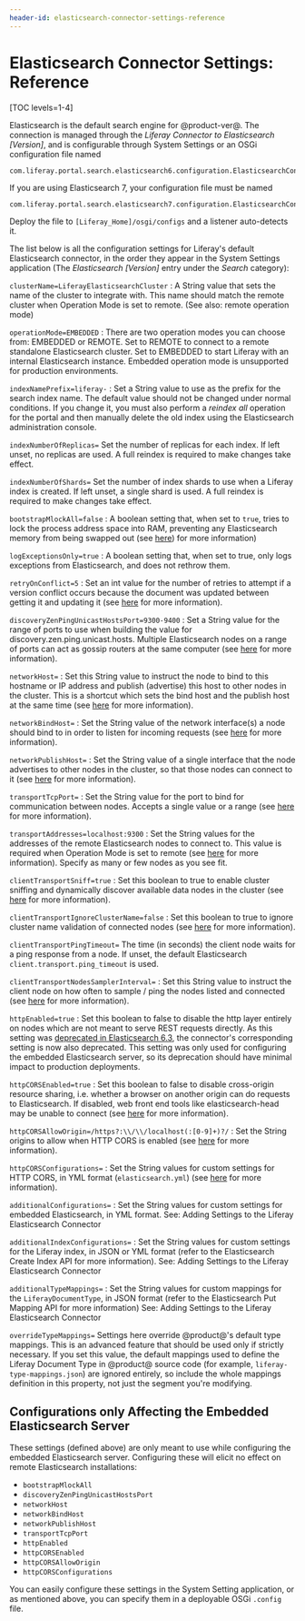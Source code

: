 ```yaml
---
header-id: elasticsearch-connector-settings-reference
---
```


# Elasticsearch Connector Settings: Reference

[TOC levels=1-4]

Elasticsearch is the default search engine for @product-ver@. The connection is
managed through the *Liferay Connector to Elasticsearch [Version]*, and is configurable
through System Settings or an OSGi configuration file named

    com.liferay.portal.search.elasticsearch6.configuration.ElasticsearchConfiguration.config

If you are using Elasticsearch 7, your configuration file must be named

    com.liferay.portal.search.elasticsearch7.configuration.ElasticsearchConfiguration.config

Deploy the file to `[Liferay_Home]/osgi/configs` and a listener auto-detects it.

The list below is all the configuration settings for Liferay's default
Elasticsearch connector, in the order they appear in the System Settings
application (The _Elasticsearch [Version]_ entry under the _Search_ category):

`clusterName=LiferayElasticsearchCluster`
: A String value that sets the name of the cluster to integrate with. This name
should match the remote cluster when Operation Mode is set to remote.  (See
also: remote operation mode)

`operationMode=EMBEDDED`
: There are two operation modes you can choose from: EMBEDDED or REMOTE. Set to
REMOTE to connect to a remote standalone Elasticsearch cluster. Set to EMBEDDED
to start Liferay with an internal Elasticsearch instance. Embedded operation
mode is unsupported for production environments.

`indexNamePrefix=liferay-`
: Set a String value to use as the prefix for the search index name. The default
value should not be changed under normal conditions. If you change it, you must
also perform a *reindex all* operation for the portal and then manually delete
the old index using the Elasticsearch administration console.

`indexNumberOfReplicas=`
Set the number of replicas for each index. If left unset, no replicas are used.
A full reindex is required to make changes take effect.

`indexNumberOfShards=`
Set the number of index shards to use when a Liferay index is created. If left
unset, a single shard is used. A full reindex is required to make changes take
effect. 

`bootstrapMlockAll=false`
: A boolean setting that, when set to `true`, tries to lock the process address
space into RAM, preventing any Elasticsearch memory from being swapped out (see
[here](https://www.elastic.co/guide/en/elasticsearch/reference/7.x/setup-configuration-memory.html#bootstrap-memory_lock))
for more information)

`logExceptionsOnly=true`
: A boolean setting that, when set to true, only logs exceptions from
Elasticsearch, and does not rethrow them.

`retryOnConflict=5`
: Set an int value for the number of retries to attempt if a version conflict
occurs because the document was updated between getting it and updating it (see
[here](https://www.elastic.co/guide/en/elasticsearch/reference/7.x/docs-update.html#docs-update-api-query-params)
for more information).

`discoveryZenPingUnicastHostsPort=9300-9400`
: Set a String value for the range of ports to use when building the value for
discovery.zen.ping.unicast.hosts. Multiple Elasticsearch nodes on a range of
ports can act as gossip routers at the same computer (see
[here](https://www.elastic.co/guide/en/elasticsearch/reference/7.x/modules-discovery-hosts-providers.html)
for more information).

`networkHost=`
: Set this String value to instruct the node to bind to this hostname or IP
address and publish (advertise) this host to other nodes in the cluster. This is
a shortcut which sets the bind host and the publish host at the same time (see
[here](https://www.elastic.co/guide/en/elasticsearch/reference/7.x/modules-network.html#common-network-settings)
for more information).

`networkBindHost=`
: Set the String value of the network interface(s) a node should bind to in order
to listen for incoming requests (see
[here](https://www.elastic.co/guide/en/elasticsearch/reference/7.x/modules-network.html#advanced-network-settings)
for more information).

`networkPublishHost=`
: Set the String value of a single interface that the node advertises to other
nodes in the cluster, so that those nodes can connect to it (see
[here](https://www.elastic.co/guide/en/elasticsearch/reference/7.x/modules-network.html#advanced-network-settings)
for more information).

`transportTcpPort=`
: Set the String value for the port to bind for communication between nodes.
Accepts a single value or a range
(see [here](https://www.elastic.co/guide/en/elasticsearch/reference/7.x/modules-transport.html#_tcp_transport)
for more information).

`transportAddresses=localhost:9300`
: Set the String values for the addresses of the remote Elasticsearch nodes to
connect to. This value is required when Operation Mode is set to remote (see
[here](https://www.elastic.co/guide/en/elasticsearch/client/java-api/7.x/transport-client.html)
for more information). Specify as many or few nodes as you see fit.

`clientTransportSniff=true`
: Set this boolean to true to enable cluster sniffing and dynamically discover
available data nodes in the cluster
(see [here](https://www.elastic.co/guide/en/elasticsearch/client/java-api/7.x/transport-client.html)
for more information).

`clientTransportIgnoreClusterName=false`
: Set this boolean to true to ignore cluster name validation of connected nodes
(see [here](https://www.elastic.co/guide/en/elasticsearch/client/java-api/7.x/transport-client.html)
for more information).

`clientTransportPingTimeout=`
The time (in seconds) the client node waits for a ping response from a node. If
unset, the default Elasticsearch `client.transport.ping_timeout` is used.

`clientTransportNodesSamplerInterval=`
: Set this String value to instruct the client node on how often to sample / ping
the nodes listed and connected (see
[here](https://www.elastic.co/guide/en/elasticsearch/client/java-api/7.x/transport-client.html)
for more information).

`httpEnabled=true`
: Set this boolean to false to disable the http layer entirely on nodes which are
not meant to serve REST requests directly. As this setting was 
[deprecated in Elasticsearch 6.3](https://www.elastic.co/guide/en/elasticsearch/reference/6.7/release-notes-6.3.0.html#deprecation-6.3.0), the connector's corresponding setting is now also deprecated. This setting was only used for configuring the embedded Elasticsearch server, so its deprecation should have minimal impact to production deployments.

`httpCORSEnabled=true`
: Set this boolean to false to disable cross-origin resource sharing, i.e. whether
a browser on another origin can do requests to Elasticsearch. If disabled, web
front end tools like elasticsearch-head may be unable to connect (see
[here](https://www.elastic.co/guide/en/elasticsearch/reference/7.x/modules-http.html#_settings)
for more information).

`httpCORSAllowOrigin=/https?:\\/\\/localhost(:[0-9]+)?/`
: Set the String origins to allow when HTTP CORS is enabled (see
[here](https://www.elastic.co/guide/en/elasticsearch/reference/7.x/modules-http.html#_settings)
for more information).

`httpCORSConfigurations=`
: Set the String values for custom settings for HTTP CORS, in YML format
(`elasticsearch.yml`) (see
[here](https://www.elastic.co/guide/en/elasticsearch/reference/7.x/modules-http.html#_settings)
for more information).

`additionalConfigurations=`
: Set the String values for custom settings for embedded Elasticsearch, in YML
format. See: Adding Settings to the Liferay Elasticsearch Connector

`additionalIndexConfigurations=`
: Set the String values for custom settings for the Liferay index, in JSON or YML
format (refer to the Elasticsearch Create Index API for more information).
See: Adding Settings to the Liferay Elasticsearch Connector

`additionalTypeMappings=`
: Set the String values for custom mappings for the `LiferayDocumentType`, in JSON
format (refer to the Elasticsearch Put Mapping API for more information)
See: Adding Settings to the Liferay Elasticsearch Connector

`overrideTypeMappings=` 
Settings here override @product@'s default type mappings. This
is an advanced feature that should be used only if strictly necessary. If you
set this value, the default mappings used to define the Liferay Document Type in
@product@ source code (for example, `liferay-type-mappings.json`) are ignored
entirely, so include the whole mappings definition in this property, not just
the segment you're modifying.

## Configurations only Affecting the Embedded Elasticsearch Server

These settings (defined above) are only meant to use while configuring the
embedded Elasticsearch server. Configuring these will elicit no effect on
remote Elasticsearch installations:

- `bootstrapMlockAll`
- `discoveryZenPingUnicastHostsPort`
- `networkHost`
- `networkBindHost`
- `networkPublishHost` 
- `transportTcpPort` 
- `httpEnabled`
- `httpCORSEnabled` 
- `httpCORSAllowOrigin` 
- `httpCORSConfigurations` 

You can easily configure these settings in the System Setting application, or
as mentioned above, you can specify them in a deployable OSGi `.config` file.
